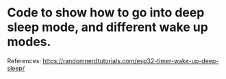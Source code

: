 # Code to show how to go into deep sleep mode, and different wake up modes.


References:
https://randomnerdtutorials.com/esp32-timer-wake-up-deep-sleep/

 
